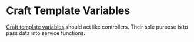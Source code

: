 # Craft Template Variables

[Craft template variables](https://craftcms.com/docs/2.x/plugins/variables.html) should act like controllers. Their sole purpose is to pass data into service functions.